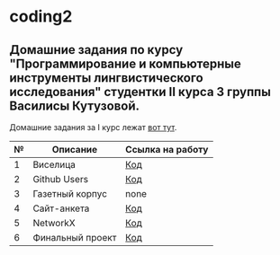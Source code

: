 # coding2
## Домашние задания по курсу "Программирование и компьютерные инструменты лингвистического исследования" студентки II курса 3 группы Василисы Кутузовой.

Домашние задания за I курс лежат [вот тут](https://github.com/dotsanddashes/programming).

№|Описание|Ссылка на работу
---|---|---
1|Виселица|[Код](https://github.com/dotsanddashes/coding2/tree/master/hw1)
2|Github Users|[Код](https://github.com/dotsanddashes/coding2/tree/master/hw2)
3|Газетный корпус|none
4|Сайт-анкета|[Код](https://github.com/dotsanddashes/coding2/tree/master/hw4)
5|NetworkX|[Код](https://github.com/dotsanddashes/coding2/tree/master/hw7)
6|Финальный проект|[Код](https://github.com/dotsanddashes/coding2/tree/master/FinalProject)
